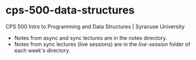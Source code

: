 # cps-500-data-structures
CPS 500 Intro to Programming and Data Structures | Syracuse University

- Notes from async and sync lectures are in the notes directory.
- Notes from sync lectures (live sessions) are in the *live-session* folder of each week's directory.

